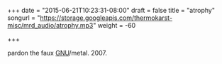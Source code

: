 +++
date = "2015-06-21T10:23:31-08:00"
draft = false
title = "atrophy"
songurl = "https://storage.googleapis.com/thermokarst-misc/mrd_audio/atrophy.mp3"
weight = -60

+++

pardon the faux [GNU](http://www.gnu.org)/metal. 2007.
